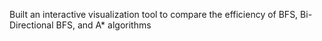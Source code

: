  Built an interactive visualization tool to compare the efficiency of BFS, Bi-Directional BFS, and A* algorithms
